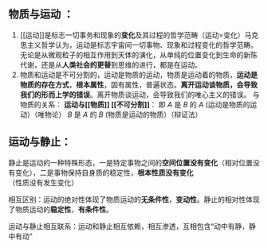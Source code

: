 ## 物质与运动 ：
1. [[运动]]是标志一切事务和现象的**变化**及其过程的哲学范畴（运动=变化）马克思主义哲学认为，运动是标志宇宙间一切事物、现象和过程变化的哲学范畴。无论是从微观粒子的相互作用到天体的演化，从单纯的位置变化到生命的新陈代谢，还是从**人类社会的更替**到思维的进行，都是在运动。
2. 物质和运动是不可分割的，运动是物质的运动，物质是运动着的物质，**运动是物质的存在方式**，**根本属性**，固有属性，普遍状态。**离开运动谈物质，会导致我们的形而上学的错误**。离开物质谈运动，会导致我们的唯心主义的错误。
与物质的关系：
**运动与[[物质]] [[不可分割]]**：
即 $A$ 是 $B$ 的 $A$ (运动是物质的运动）（唯物论）
$B$ 是 $A$ 的 $B$ (物质是运动的物质）（辩证法）

## 运动与静止：
静止是运动的一种特殊形态，一是特定事物之间的**空间位置没有变化**（相对位置没有变化），二是事物保持自身质的稳定性，**根本性质没有变化**（性质没有发生变化）

相互区别：运动的绝对性体现了物质运动的**无条件性**，**变动性**。静止的相对性体现了物质运动的**稳定性**，**有条件性**。

运动与静止相互联系：运动和静止相互依赖，相互渗透，互相包含“动中有静，静中有动”

